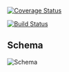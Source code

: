 [![Coverage Status](https://coveralls.io/repos/bengolden/Hydrant_Heart/badge.png)](https://coveralls.io/r/bengolden/Hydrant_Heart)

[![Build Status](https://travis-ci.org/bengolden/Hydrant_Heart.svg?branch=master)](https://travis-ci.org/bengolden/Hydrant_Heart)

## Schema
![Schema](http://i.imgur.com/Ibl5AWu.png)

